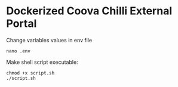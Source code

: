# Dockerized Coova Chilli External Portal

Change variables values in env file

```
nano .env
```

Make shell script executable:

```
chmod +x script.sh
./script.sh

```

